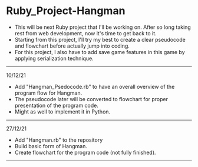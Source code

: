 # Ruby_Project-Hangman
* This will be next Ruby project that I'll be working on. After so long taking rest from web development, now it's time to get back to it.
* Starting from this project, I'll try my best to create a clear pseudocode and flowchart before actually jump into coding.
* For this project, I also have to add save game features in this game by applying serialization technique.
---
10/12/21
* Add "Hangman_Psedocode.rb" to have an overall overview of the program flow for Hangman.
* The pseudocode later will be converted to flowchart for proper presentation of the program code.
* Might as well to implement it in Python.
---
27/12/21
* Add "Hangman.rb" to the repository
* Build basic form of Hangman.
* Create flowchart for the program code (not fully finished).
---
